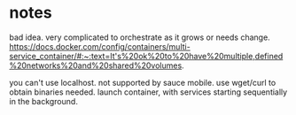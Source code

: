 # notes
bad idea. very complicated to orchestrate as it grows or needs change. https://docs.docker.com/config/containers/multi-service_container/#:~:text=It's%20ok%20to%20have%20multiple,defined%20networks%20and%20shared%20volumes.

you can't use localhost. not supported by sauce mobile.
use wget/curl to obtain binaries needed. 
launch container, with services starting sequentially in the background.
